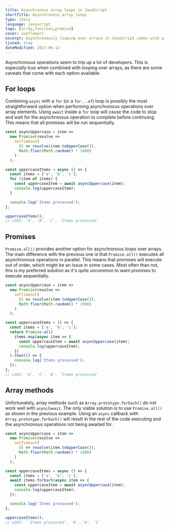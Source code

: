 ```yaml
---
title: Asynchronous array loops in JavaScript
shortTitle: Asynchronous array loops
type: story
language: javascript
tags: [array,function,promise]
cover: sunflowers
excerpt: Asynchronously looping over arrays in JavaScript comes with a few caveats you should watch out for.
listed: true
dateModified: 2021-06-12
---
```


Asynchronous operations seem to trip up a lot of developers. This is especially true when combined with looping over arrays, as there are some caveats that come with each option available.

## For loops

Combining `async` with a `for` (or a `for...of`) loop is possibly the most straightforward option when performing asynchronous operations over array elements. Using `await` inside a `for` loop will cause the code to stop and wait for the asynchronous operation to complete before continuing. This means that all promises will be run sequentially.

```js
const asyncUppercase = item =>
  new Promise(resolve =>
    setTimeout(
      () => resolve(item.toUpperCase()),
      Math.floor(Math.random() * 1000)
    )
  );

const uppercaseItems = async () => {
  const items = ['a', 'b', 'c'];
  for (item of items) {
    const uppercaseItem = await asyncUppercase(item);
    console.log(uppercaseItem);
  }

  console.log('Items processed');
};

uppercaseItems();
// LOGS: 'A', 'B', 'C', 'Items processed'
```

## Promises

`Promise.all()` provides another option for asynchronous loops over arrays. The main difference with the previous one is that `Promise.all()` executes all asynchronous operations in parallel. This means that promises will execute out of order, which might be an issue in some cases. Most often than not, this is my preferred solution as it's quite uncommon to want promises to execute sequentially.

```js
const asyncUppercase = item =>
  new Promise(resolve =>
    setTimeout(
      () => resolve(item.toUpperCase()),
      Math.floor(Math.random() * 1000)
    )
  );

const uppercaseItems = () => {
  const items = ['a', 'b', 'c'];
  return Promise.all(
    items.map(async item => {
      const uppercaseItem = await asyncUppercase(item);
      console.log(uppercaseItem);
    })
  ).then(() => {
    console.log('Items processed');
  });
};
// LOGS: 'A', 'C', 'B', 'Items processed'
```

## Array methods

Unfortunately, array methods such as `Array.prototype.forEach()` do not work well with `async`/`await`. The only viable solution is to use `Promise.all()` as shown in the previous example. Using an `async` callback with `Array.prototype.forEach()` will result in the rest of the code executing and the asynchronous operations not being awaited for.

```js
const asyncUppercase = item =>
  new Promise(resolve =>
    setTimeout(
      () => resolve(item.toUpperCase()),
      Math.floor(Math.random() * 1000)
    )
  );

const uppercaseItems = async () => {
  const items = ['a', 'b', 'c'];
  await items.forEach(async item => {
    const uppercaseItem = await asyncUppercase(item);
    console.log(uppercaseItem);
  });

  console.log('Items processed');
};

uppercaseItems();
// LOGS: ''Items processed', 'B', 'A', 'C'
```
